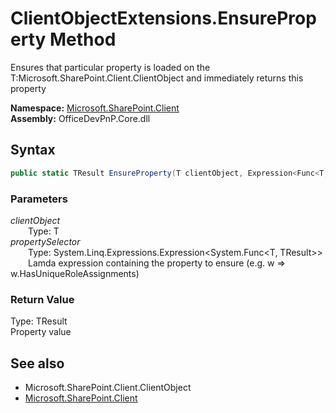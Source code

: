 # ClientObjectExtensions.EnsureProperty Method  
 Ensures that particular property is loaded on the T:Microsoft.SharePoint.Client.ClientObject and immediately returns this property   

**Namespace:** [Microsoft.SharePoint.Client](Microsoft.SharePoint.Client.md)  
**Assembly:** OfficeDevPnP.Core.dll  
## Syntax
```C#
public static TResult EnsureProperty(T clientObject, Expression<Func<T, TResult>> propertySelector)
```
### Parameters
*clientObject*  
&emsp;&emsp;Type: T  
*propertySelector*  
&emsp;&emsp;Type: System.Linq.Expressions.Expression<System.Func<T, TResult>>  
&emsp;&emsp;Lamda expression containing the property to ensure (e.g. w => w.HasUniqueRoleAssignments)  
### Return Value
Type: TResult  
Property value

## See also
- Microsoft.SharePoint.Client.ClientObject
- [Microsoft.SharePoint.Client](Microsoft.SharePoint.Client.md)
